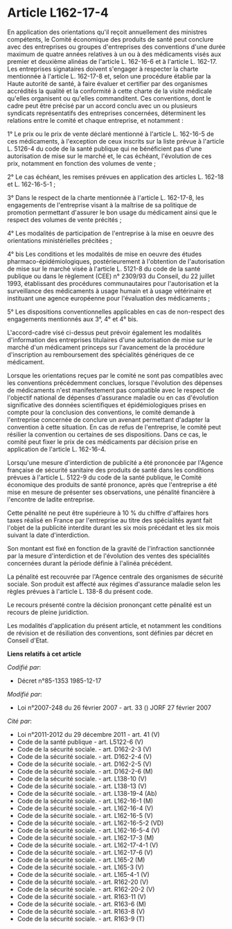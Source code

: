 # Article L162-17-4

En application des orientations qu'il reçoit annuellement des ministres compétents, le Comité économique des produits de
santé peut conclure avec des entreprises ou groupes d'entreprises des conventions d'une durée maximum de quatre années
relatives à un ou à des médicaments visés aux premier et deuxième alinéas de l'article L. 162-16-6 et à l'article L. 162-17.
Les entreprises signataires doivent s'engager à respecter la charte mentionnée à l'article L. 162-17-8 et, selon une
procédure établie par la Haute autorité de santé, à faire évaluer et certifier par des organismes accrédités la qualité et la
conformité à cette charte de la visite médicale qu'elles organisent ou qu'elles commanditent. Ces conventions, dont le cadre
peut être précisé par un accord conclu avec un ou plusieurs syndicats représentatifs des entreprises concernées, déterminent
les relations entre le comité et chaque entreprise, et notamment :

1° Le prix ou le prix de vente déclaré mentionné à l'article L. 162-16-5 de ces médicaments, à l'exception de ceux inscrits
sur la liste prévue à l'article L. 5126-4 du code de la santé publique qui ne bénéficient pas d'une autorisation de mise sur
le marché et, le cas échéant, l'évolution de ces prix, notamment en fonction des volumes de vente ;

2° Le cas échéant, les remises prévues en application des articles L. 162-18 et L. 162-16-5-1 ;

3° Dans le respect de la charte mentionnée à l'article L. 162-17-8, les engagements de l'entreprise visant à la maîtrise de
sa politique de promotion permettant d'assurer le bon usage du médicament ainsi que le respect des volumes de vente
précités ;

4° Les modalités de participation de l'entreprise à la mise en oeuvre des orientations ministérielles précitées ;

4° bis Les conditions et les modalités de mise en oeuvre des études pharmaco-épidémiologiques, postérieurement à l'obtention
de l'autorisation de mise sur le marché visée à l'article L. 5121-8 du code de la santé publique ou dans le règlement (CEE)
n° 2309/93 du Conseil, du 22 juillet 1993, établissant des procédures communautaires pour l'autorisation et la surveillance
des médicaments à usage humain et à usage vétérinaire et instituant une agence européenne pour l'évaluation des médicaments ;

5° Les dispositions conventionnelles applicables en cas de non-respect des engagements mentionnés aux 3°, 4° et 4° bis.

L'accord-cadre visé ci-dessus peut prévoir également les modalités d'information des entreprises titulaires d'une
autorisation de mise sur le marché d'un médicament princeps sur l'avancement de la procédure d'inscription au remboursement
des spécialités génériques de ce médicament.

Lorsque les orientations reçues par le comité ne sont pas compatibles avec les conventions précédemment conclues, lorsque
l'évolution des dépenses de médicaments n'est manifestement pas compatible avec le respect de l'objectif national de dépenses
d'assurance maladie ou en cas d'évolution significative des données scientifiques et épidémiologiques prises en compte pour
la conclusion des conventions, le comité demande à l'entreprise concernée de conclure un avenant permettant d'adapter la
convention à cette situation. En cas de refus de l'entreprise, le comité peut résilier la convention ou certaines de ses
dispositions. Dans ce cas, le comité peut fixer le prix de ces médicaments par décision prise en application de l'article L.
162-16-4.

Lorsqu'une mesure d'interdiction de publicité a été prononcée par l'Agence française de sécurité sanitaire des produits de
santé dans les conditions prévues à l'article L. 5122-9 du code de la santé publique, le Comité économique des produits de
santé prononce, après que l'entreprise a été mise en mesure de présenter ses observations, une pénalité financière à
l'encontre de ladite entreprise.

Cette pénalité ne peut être supérieure à 10 % du chiffre d'affaires hors taxes réalisé en France par l'entreprise au titre
des spécialités ayant fait l'objet de la publicité interdite durant les six mois précédant et les six mois suivant la date
d'interdiction.

Son montant est fixé en fonction de la gravité de l'infraction sanctionnée par la mesure d'interdiction et de l'évolution des
ventes des spécialités concernées durant la période définie à l'alinéa précédent.

La pénalité est recouvrée par l'Agence centrale des organismes de sécurité sociale. Son produit est affecté aux régimes
d'assurance maladie selon les règles prévues à l'article L. 138-8 du présent code.

Le recours présenté contre la décision prononçant cette pénalité est un recours de pleine juridiction.

Les modalités d'application du présent article, et notamment les conditions de révision et de résiliation des conventions,
sont définies par décret en Conseil d'Etat.

**Liens relatifs à cet article**

_Codifié par_:

  - Décret n°85-1353 1985-12-17

_Modifié par_:

  - Loi n°2007-248 du 26 février 2007 - art. 33 () JORF 27 février 2007

_Cité par_:

  - Loi n°2011-2012 du 29 décembre 2011 - art. 41 (V)
  - Code de la santé publique - art. L5122-6 (V)
  - Code de la sécurité sociale. - art. D162-2-3 (V)
  - Code de la sécurité sociale. - art. D162-2-4 (V)
  - Code de la sécurité sociale. - art. D162-2-5 (V)
  - Code de la sécurité sociale. - art. D162-2-6 (M)
  - Code de la sécurité sociale. - art. L138-10 (V)
  - Code de la sécurité sociale. - art. L138-13 (V)
  - Code de la sécurité sociale. - art. L138-19-4 (Ab)
  - Code de la sécurité sociale. - art. L162-16-1 (M)
  - Code de la sécurité sociale. - art. L162-16-4 (V)
  - Code de la sécurité sociale. - art. L162-16-5 (V)
  - Code de la sécurité sociale. - art. L162-16-5-2 (VD)
  - Code de la sécurité sociale. - art. L162-16-5-4 (V)
  - Code de la sécurité sociale. - art. L162-17-3 (M)
  - Code de la sécurité sociale. - art. L162-17-4-1 (V)
  - Code de la sécurité sociale. - art. L162-17-6 (V)
  - Code de la sécurité sociale. - art. L165-2 (M)
  - Code de la sécurité sociale. - art. L165-3 (V)
  - Code de la sécurité sociale. - art. L165-4-1 (V)
  - Code de la sécurité sociale. - art. R162-20 (V)
  - Code de la sécurité sociale. - art. R162-20-2 (V)
  - Code de la sécurité sociale. - art. R163-11 (V)
  - Code de la sécurité sociale. - art. R163-6 (M)
  - Code de la sécurité sociale. - art. R163-8 (V)
  - Code de la sécurité sociale. - art. R163-9 (T)
